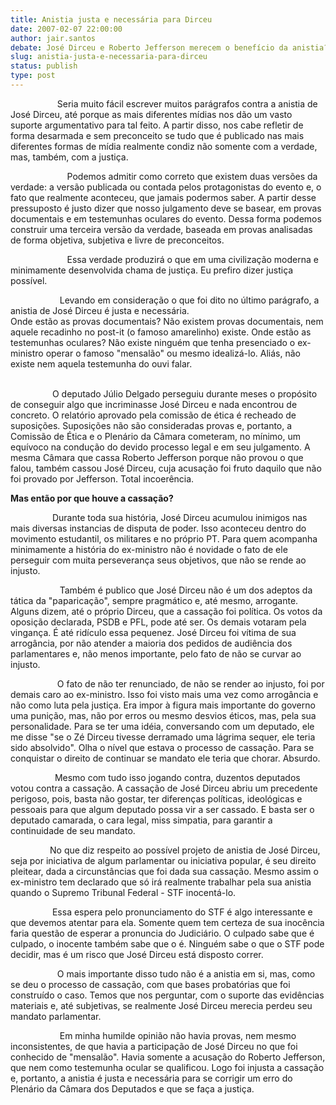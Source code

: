 ```yaml
---
title: Anistia justa e necessária para Dirceu 
date: 2007-02-07 22:00:00
author: jair.santos
debate: José Dirceu e Roberto Jefferson merecem o benefício da anistia?
slug: anistia-justa-e-necessaria-para-dirceu
status: publish 
type: post
---
```


                   Seria muito fácil escrever muitos parágrafos contra a anistia de José Dirceu, até porque as mais diferentes mídias nos dão um vasto suporte argumentativo para tal feito. A partir disso, nos cabe refletir de forma desarmada e sem preconceito se tudo que é publicado nas mais diferentes formas de mídia realmente condiz não somente com a verdade, mas, também, com a justiça.  
  



  
                       Podemos admitir como correto que existem duas versões da verdade: a versão publicada ou contada pelos protagonistas do evento e, o fato que realmente aconteceu, que jamais podermos saber. A partir desse pressuposto é justo dizer que nosso julgamento deve se basear, em provas documentais e em testemunhas oculares do evento. Dessa forma podemos construir uma terceira versão da verdade, baseada em provas analisadas de forma objetiva, subjetiva e livre de preconceitos.   



  
                       Essa verdade produzirá o que em uma civilização moderna e minimamente desenvolvida chama de justiça. Eu prefiro dizer justiça possível.  
  



  
                    Levando em consideração o que foi dito no último parágrafo, a anistia de José Dirceu é justa e necessária.  
Onde estão as provas documentais? Não existem provas documentais, nem aquele recadinho no post-it (o famoso amarelinho) existe. Onde estão as testemunhas oculares? Não existe ninguém que tenha presenciado o ex-ministro operar o famoso "mensalão" ou mesmo idealizá-lo. Aliás, não existe nem aquela testemunha do ouvi falar.   



  
   
                 O deputado Júlio Delgado perseguiu durante meses o propósito de conseguir algo que incriminasse José Dirceu e nada encontrou de concreto. O relatório aprovado pela comissão de ética é recheado de suposições. Suposições não são consideradas provas e, portanto, a Comissão de Ética e o Plenário da Câmara cometeram, no mínimo, um equívoco na condução do devido processo legal e em seu julgamento. A mesma Câmara que cassa Roberto Jefferson porque não provou o que falou, também cassou José Dirceu, cuja acusação foi fruto daquilo que não foi provado por Jefferson. Total incoerência.  



  
  
**Mas então por que houve a cassação?** 

  
                 Durante toda sua história, José Dirceu acumulou inimigos nas mais diversas instancias de disputa de poder. Isso aconteceu dentro do movimento estudantil, os militares e no próprio PT. Para quem acompanha minimamente a história do ex-ministro não é novidade o fato de ele perseguir com muita perseverança seus objetivos, que não se rende ao injusto.   

  
                    Também é publico que José Dirceu não é um dos adeptos da tática da "paparicação", sempre pragmático e, até mesmo, arrogante. Alguns dizem, até o próprio Dirceu, que a cassação foi política. Os votos da oposição declarada, PSDB e PFL, pode até ser. Os demais votaram pela vingança. É até ridículo essa pequenez. José Dirceu foi vítima de sua arrogância, por não atender a maioria dos pedidos de audiência dos parlamentares e, não menos importante, pelo fato de não se curvar ao injusto.  



  
  
                   O fato de não ter renunciado, de não se render ao injusto, foi por demais caro ao ex-ministro. Isso foi visto mais uma vez como arrogância e não como luta pela justiça. Era impor à figura mais importante do governo uma punição, mas, não por erros ou mesmo desvios éticos, mas, pela sua personalidade. Para se ter uma idéia, conversando com um deputado, ele me disse "se o Zé Dirceu tivesse derramado uma lágrima sequer, ele teria sido absolvido". Olha o nível que estava o processo de cassação. Para se conquistar o direito de continuar se mandato ele teria que chorar. Absurdo.  



  
  
                  Mesmo com tudo isso jogando contra, duzentos deputados votou contra a cassação. A cassação de José Dirceu abriu um precedente perigoso, pois, basta não gostar, ter diferenças políticas, ideológicas e pessoais para que algum deputado possa vir a ser cassado. E basta ser o deputado camarada, o cara legal, miss simpatia, para garantir a continuidade de seu mandato.  
  



  
                No que diz respeito ao possível projeto de anistia de José Dirceu, seja por iniciativa de algum parlamentar ou iniciativa popular, é seu direito pleitear, dada a circunstâncias que foi dada sua cassação. Mesmo assim o ex-ministro tem declarado que só irá realmente trabalhar pela sua anistia quando o Supremo Tribunal Federal - STF inocentá-lo.  
  



  
                 Essa espera pelo pronunciamento do STF é algo interessante e que devemos atentar para ela. Somente quem tem certeza de sua inocência faria questão de esperar a pronuncia do Judiciário. O culpado sabe que é culpado, o inocente também sabe que o é. Ninguém sabe o que o STF pode decidir, mas é um risco que José Dirceu está disposto correr.  
  



  
                   O mais importante disso tudo não é a anistia em si, mas, como se deu o processo de cassação, com que bases probatórias que foi construído o caso. Temos que nos perguntar, com o suporte das evidências materiais e, até subjetivas, se realmente José Dirceu merecia perdeu seu mandato parlamentar.   



  
                    Em minha humilde opinião não havia provas, nem mesmo inconsistentes, de que havia a participação de José Dirceu no que foi conhecido de "mensalão". Havia somente a acusação do Roberto Jefferson, que nem como testemunha ocular se qualificou. Logo foi injusta a cassação e, portanto, a anistia é justa e necessária para se corrigir um erro do Plenário da Câmara dos Deputados e que se faça a justiça.


 


